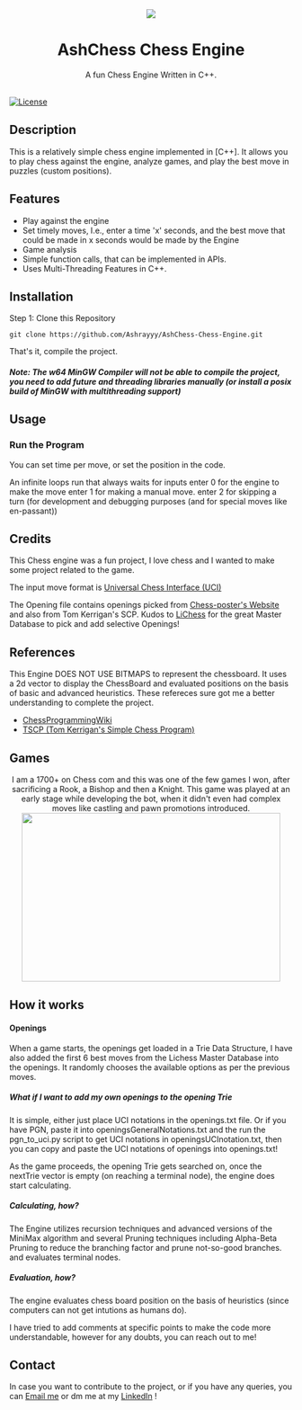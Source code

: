 <div align="center">
  <img src="https://github.com/Ashrayyy/AshChess-Chess-Engine/assets/101005702/bd918025-a04a-4ee1-850c-dfdcdb368c6d"/>

  <h1>AshChess Chess Engine</h3>

  A fun Chess Engine Written in C++.
  <br>
  <br>

</div>

[![License](https://img.shields.io/badge/license-GPLv3-green.svg)](https://opensource.org/license/gpl-3-0)

## Description

This is a relatively simple chess engine implemented in [C++]. It allows you to play chess against the engine, analyze games, and play the best move in puzzles (custom positions).

## Features

- Play against the engine
- Set timely moves, I.e., enter a time 'x' seconds, and the best move that could be made in x seconds would be made by the Engine
- Game analysis
- Simple function calls, that can be implemented in APIs.
- Uses Multi-Threading Features in C++.

## Installation

Step 1: Clone this Repository

```
git clone https://github.com/Ashrayyy/AshChess-Chess-Engine.git
```

That's it, compile the project.

##### Note: The w64 MinGW Compiler will not be able to compile the project, you need to add future and threading libraries manually (or install a posix build of MinGW with multithreading support)

## Usage

### Run the Program
You can set time per move, or set the position in the code.

An infinite loops run that always waits for inputs
enter 0 for the engine to make the move
enter 1 for making a manual move.
enter 2 for skipping a turn (for development and debugging purposes (and for special moves like en-passant))

## Credits

This Chess engine was a fun project, I love chess and I wanted to make some project related to the game. 

The input move format is [Universal Chess Interface (UCI)](https://en.wikipedia.org/wiki/Universal_Chess_Interface)

The Opening file contains openings picked from [Chess-poster's Website](https://www.chess-poster.com/english/openings/chess_openings.htm) and also from Tom Kerrigan's SCP. 
Kudos to [LiChess](https://lichess.org/) for the great Master Database to pick and add selective Openings!

## References

This Engine DOES NOT USE BITMAPS to represent the chessboard. It uses a 2d vector to display the ChessBoard and evaluated positions on the basis of basic and advanced heuristics. These refereces sure got me a better understanding to complete the project.

- [ChessProgrammingWiki](https://www.chessprogramming.org/Main_Page)
- [TSCP (Tom Kerrigan's Simple Chess Program)](http://www.tckerrigan.com/Chess/TSCP/)

## Games



<p align="center">
  I am a 1700+ on Chess com and this was one of the few games I won, after sacrificing a Rook, a Bishop and then a Knight. This game was played at an early stage while developing the bot, when it didn't even had complex moves like castling and pawn promotions introduced.
  <br>
  <img width="460" height="300" src="https://github.com/Ashrayyy/AshChess-Chess-Engine/assets/101005702/c1e5dbac-4282-4b96-b5d0-71ba3f48292c">
  <br>
</p>

## How it works

#### Openings
When a game starts, the openings get loaded in a Trie Data Structure, I have also added the first 6 best moves from the Lichess Master Database into the openings. It randomly chooses the available options as per the previous moves.

##### What if I want to add my own openings to the opening Trie
It is simple, either just place UCI notations in the openings.txt file. Or if you have PGN, paste it into openingsGeneralNotations.txt and the run the pgn_to_uci.py script to get UCI notations in openingsUCInotation.txt, then you can copy and paste the UCI notations of openings into openings.txt!

As the game proceeds, the opening Trie gets searched on, once the nextTrie vector is empty (on reaching a terminal node), the engine does start calculating.

##### Calculating, how?

The Engine utilizes recursion techniques and advanced versions of the MiniMax algorithm and several Pruning techniques including Alpha-Beta Pruning to reduce the branching factor and prune not-so-good branches. and evaluates terminal nodes.

##### Evaluation, how?

The engine evaluates chess board position on the basis of heuristics (since computers can not get intutions as humans do).

I have tried to add comments at specific points to make the code more understandable, however for any doubts, you can reach out to me!

## Contact

In case you want to contribute to the project, or if you have any queries, you can [Email me](mailto:ashrayy.tiwari@gmail.com) or dm me at my [LinkedIn](https://www.linkedin.com/in/ashrayy/) !

